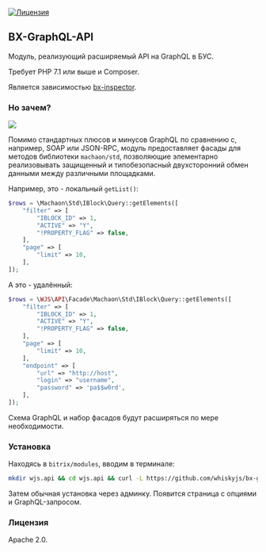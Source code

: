 [![Лицензия](https://img.shields.io/github/license/whiskyjs/bx-graphql-api?style=flat-square)](https://github.com/whiskyjs/bx-graphql-api/blob/develop/LICENSE.txt)

## BX-GraphQL-API

Модуль, реализующий расширяемый API на GraphQL в БУС.

Требует PHP 7.1 или выше и Composer.

Является зависимостью [bx-inspector](https://github.com/whiskyjs/bx-inspector).

### Но зачем?

![](https://i.imgur.com/QrxCvWn.png)

Помимо стандартных плюсов и минусов GraphQL по сравнению с, например, SOAP или JSON-RPC, модуль предоставляет фасады для методов библиотеки `machaon/std`, позволяющие элементарно реализовывать защищенный и типобезопасный двухсторонний обмен данными между различными площадками.

Например, это - локальный `getList()`:
```php
$rows = \Machaon\Std\IBlock\Query::getElements([
    "filter" => [
        "IBLOCK_ID" => 1,
        "ACTIVE" => "Y",
        "!PROPERTY_FLAG" => false,
    ],
    "page" => [
        "limit" => 10,
    ],
]);
```

А это - удалённый:
```php
$rows = \WJS\API\Facade\Machaon\Std\IBlock\Query::getElements([
    "filter" => [
        "IBLOCK_ID" => 1,
        "ACTIVE" => "Y",
        "!PROPERTY_FLAG" => false,
    ],
    "page" => [
        "limit" => 10,
    ],
    "endpoint" => [
        "url" => "http://host",
        "login" => "username",
        "password" => 'pa$$w0rd',
    ],
]);
```

Схема GraphQL и набор фасадов будут расширяться по мере необходимости.

### Установка

Находясь в `bitrix/modules`, вводим в терминале:

```bash
mkdir wjs.api && cd wjs.api && curl -L https://github.com/whiskyjs/bx-graphql-api/tarball/develop | tar xz && tmpdir=$(find . -maxdepth 1 -type d -name '[^.]?*' -printf %f -quit) && shopt -s dotglob && mv $tmpdir/* . && rmdir $tmpdir && composer install
```

Затем обычная установка через админку. Появится страница с опциями и GraphQL-запросом.

### Лицензия

Apache 2.0.
